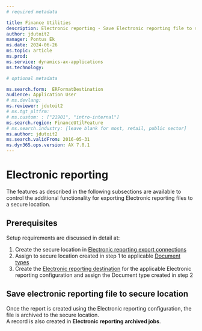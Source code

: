 ```yaml
---
# required metadata

title: Finance Utilities 
description: Electronic reporting - Save Electronic reporting file to secure location 
author: jdutoit2
manager: Pontus Ek
ms.date: 2024-06-26
ms.topic: article
ms.prod: 
ms.service: dynamics-ax-applications
ms.technology: 

# optional metadata

ms.search.form:  ERFormatDestination
audience: Application User
# ms.devlang: 
ms.reviewer: jdutoit2
# ms.tgt_pltfrm: 
# ms.custom: : ["21901", "intro-internal"]
ms.search.region: FinanceUtilFeature
# ms.search.industry: [leave blank for most, retail, public sector]
ms.author: jdutoit2
ms.search.validFrom: 2016-05-31
ms.dyn365.ops.version: AX 7.0.1
---
```


# Electronic reporting
The features as described in the following subsections are available to control the additional functionality for exporting Electronic reporting files to a secure location.

## Prerequisites
Setup requirements are discussed in detail at:
1. Create the secure location in [Electronic reporting export connections](../../Setup/ELECTRONIC-REPORTING-EXPORT/Electronic-reporting-export-connections.md)
2. Assign to secure location created in step 1 to applicable [Document types](../../Setup/ELECTRONIC-REPORTING-EXPORT/Document-types.md)
3. Create the [Electronic reporting destination](../../Setup/ELECTRONIC-REPORTING-EXPORT/Electronic-reporting-destination.md) for the applicable Electronic reporting configuration and assign the Document type created in step 2


## Save electronic reporting file to secure location
Once the report is created using the Electronic reporting configuration, the file is archived to the secure location. <br>
A record is also created in **Electronic reporting archived jobs**.


